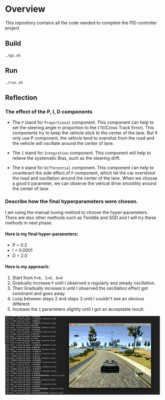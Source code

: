 # Overview
This repository contains all the code needed to complete the PID controller project

## Build

```
./go.sh
```

## Run

```
./run.sh
```

[//]: # (Image References)

[image1]: images/result.png "Result"

## Reflection

### The effect of the P, I, D components 

* The `P` stand for `Proportional` component. This component can help to set the steering angle in proportion to the `CTE`(Cross Track Error). This components try to keep the vehicle stick to the center of the lane. But if only use P component, the vehicle tend to overshot from the road and the vehicle will oscillate around the center of lane.

* The `I` stand for `Integration` component. This component will help to relieve the systematic Bias, such as the steering drift.

* The `D` stand for `Differential` component. This component can help to counteract the side effect of `P` component, which let the car overshoot the road and oscillation around the center of the lane. When we choose a good `D` parameter, we can observe the vehical drive smoothly around the center of lane.


### Describe how the final hyperparameters were chosen.

I am using the manual tuning method to choose the hyper-parameters. There are also other methods such as Twiddle and SGD and I will try these methods in next phase.

#### Here is my final hyper-parameters:

* P = 0.2
* I = 0.0001
* D = 2.0

#### Here is my approach:

1. Start from `P=0, I=0, D=0`
2. Gradually increase `P` until I observed a regularly and steady oscillation.
3. Then Gradually increase `D` until I observed the oscillation effect got constraint and goes away.
4. Loop between steps 2 and steps 3 until I couldn't see an obvious different
5. Increase the `I` parameters slightly until I got an acceptable result.

![result][image1]

